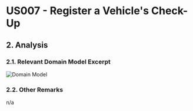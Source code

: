 # US007 - Register a Vehicle's Check-Up

## 2. Analysis

### 2.1. Relevant Domain Model Excerpt 

![Domain Model](svg/us007-domain-model.svg)

### 2.2. Other Remarks
n/a